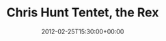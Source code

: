 ---
templateKey: event
guid: 0896f109-6eab-11ea-99c5-002590d1d1b0
date: 2012-02-25T15:30:00+00:00
eventTime: '3:30pm'
title: Chris Hunt Tentet, the Rex
artist: Chris Hunt Tentet
city: Toronto
venue: the Rex
group: Tim Shia
guests: Tara Davidson, Mark Laver, Chris Banks, Tim Shia, Josh Grossman
---